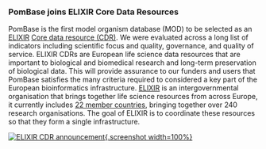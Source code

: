 ### PomBase joins ELIXIR Core Data Resources
<!-- pombase_flags: frontpage -->
<!-- newsfeed_thumbnail: elixir_uk_thumb.png -->

PomBase is the first model organism database (MOD) to be selected as an
[ELIXIR](https://elixir-europe.org) [Core data resource (CDR)](https://elixir-europe.org/platforms/data/core-data-resources).
We were evaluated across a long list of indicators including
scientific focus and quality, governance, and quality of
service. ELIXIR CDRs are European life science data resources that are
important to biological and biomedical research and long-term
preservation of biological data. This will provide assurance to our
funders and users that PomBase satisfies the many criteria required to
considered a key part of the European bioinformatics infrastructure.
[ELIXIR](https://elixir-europe.org) is an intergovernmental
organisation that brings together life science resources from across
Europe, it currently includes [22 member countries](https://elixir-europe.org/about-us/who-we-are),
bringing together over 240 research organisations. The goal of ELIXIR
is to coordinate these resources so that they form a single
infrastructure.

[![ELIXIR CDR announcement](assets/newsfeed/elixir_pombase_cdr_announcement.png "ELIXIR CDR announcement"){.screenshot width=100%}](assets/newsfeed/elixir_pombase_cdr_announcement.png)
